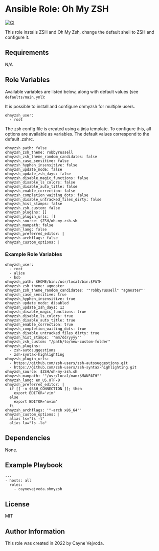 # Ansible Role: Oh My ZSH

[![CI](https://github.com/caynevejvoda/ansible-role-ohmyzsh/workflows/CI/badge.svg?event=push)](https://github.com/caynevejvoda/ansible-role-ohmyzsh/actions?query=workflow%3ACI)

This role installs ZSH and Oh My Zsh, change the default shell to ZSH and configure it.

## Requirements

N/A

## Role Variables

Available variables are listed below, along with default values (see `defaults/main.yml`):

It is possible to install and configure ohmyzsh for multiple users.

    ohmyzsh_user: 
      - root

The zsh config file is created using a jinja template. To configure this, all options are available as variables. The default values correspond to the default .zshrc.

    ohmyzsh_path: false
    ohmyzsh_zsh_theme: robbyrussell
    ohmyzsh_zsh_theme_random_candidates: false
    ohmyzsh_case_sensitive: false
    ohmyzsh_hyphen_insensitive: false
    ohmyzsh_update_mode: false
    ohmyzsh_update_zsh_days: false
    ohmyzsh_disable_magic_functions: false
    ohmyzsh_disable_ls_colors: false
    ohmyzsh_disable_auto_title: false
    ohmyzsh_enable_correction: false
    ohmyzsh_completion_waiting_dots: false
    ohmyzsh_disable_untracked_files_dirty: false
    ohmyzsh_hist_stamps: false
    ohmyzsh_zsh_custom: false
    ohmyzsh_plugins: []
    ohmyzsh_plugin_urls: []
    ohmyzsh_source: $ZSH/oh-my-zsh.sh
    ohmyzsh_manpath: false
    ohmyzsh_lang: false
    ohmyzsh_preferred_editor: |
    ohmyzsh_archflags: false
    ohmyzsh_custom_options: |

### Example Role Variables 

    ohmyzsh_user:
      - root
      - alice
      - bob
    ohmyzsh_path: $HOME/bin:/usr/local/bin:$PATH
    ohmyzsh_zsh_theme: agnoster
    ohmyzsh_zsh_theme_random_candidates: '"robbyrussell" "agnoster"'
    ohmyzsh_case_sensitive: true
    ohmyzsh_hyphen_insensitive: true
    ohmyzsh_update_mode: disabled
    ohmyzsh_update_zsh_days: 13
    ohmyzsh_disable_magic_functions: true
    ohmyzsh_disable_ls_colors: true
    ohmyzsh_disable_auto_title: true
    ohmyzsh_enable_correction: true
    ohmyzsh_completion_waiting_dots: true
    ohmyzsh_disable_untracked_files_dirty: true
    ohmyzsh_hist_stamps: '"mm/dd/yyyy"'
    ohmyzsh_zsh_custom: "/path/to/new-custom-folder"
    ohmyzsh_plugins:
      - zsh-autosuggestions
      - zsh-syntax-highlighting
    ohmyzsh_plugin_urls:
      - https://github.com/zsh-users/zsh-autosuggestions.git
      - https://github.com/zsh-users/zsh-syntax-highlighting.git
    ohmyzsh_source: $ZSH/oh-my-zsh.sh
    ohmyzsh_manpath: '"/usr/local/man:$MANPATH"'
    ohmyzsh_lang: en_US.UTF-8
    ohmyzsh_preferred_editor: |
      if [[ -n $SSH_CONNECTION ]]; then
        export EDITOR='vim'
      else
        export EDITOR='mvim'
      fi
    ohmyzsh_archflags: '"-arch x86_64"'
    ohmyzsh_custom_options: |
      alias ls="ls -l"
      alias la="ls -la"
## Dependencies

None.
## Example Playbook
    ---
    - hosts: all
      roles:
        - caynevejvoda.ohmyzsh
## License

MIT

## Author Information

This role was created in 2022 by Cayne Vejvoda.